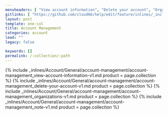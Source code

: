 ```yaml
---
menuheaders: [ "View account information", "Delete your account", "Organizations", "Note:" ]
gitlinks: [ "https://github.com/cloud66/help/edit/feature/inlines/_includes/_inlines/Account/General/account-management/account-management_view-account-information-v1.md", "https://github.com/cloud66/help/edit/feature/inlines/_includes/_inlines/Account/General/account-management/account-management_delete-your-account-v1.md", "https://github.com/cloud66/help/edit/feature/inlines/_includes/_inlines/Account/General/account-management/account-management_organizations-v1.md", "https://github.com/cloud66/help/edit/feature/inlines/_includes/_inlines/Account/General/account-management/account-management_note-v1.md" ]
layout: post
template: one-col
title: Account Management
categories: account
lead: ""
legacy: false

keywords: []
permalink: /:collection/:path
---
```




<a name="1"></a>{% include _inlines/Account/General/account-management/account-management_view-account-information-v1.md  product = page.collection %}
<a name="2"></a>{% include _inlines/Account/General/account-management/account-management_delete-your-account-v1.md  product = page.collection %}
<a name="3"></a>{% include _inlines/Account/General/account-management/account-management_organizations-v1.md  product = page.collection %}
<a name="4"></a>{% include _inlines/Account/General/account-management/account-management_note-v1.md  product = page.collection %}
